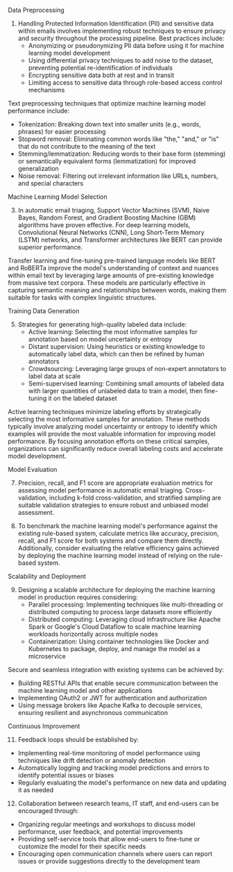  Data Preprocessing

1. Handling Protected Information Identification (PII) and sensitive data within emails involves implementing robust techniques to ensure privacy and security throughout the processing pipeline. Best practices include:
   - Anonymizing or pseudonymizing PII data before using it for machine learning model development
   - Using differential privacy techniques to add noise to the dataset, preventing potential re-identification of individuals
   - Encrypting sensitive data both at rest and in transit
   - Limiting access to sensitive data through role-based access control mechanisms

Text preprocessing techniques that optimize machine learning model performance include:
- Tokenization: Breaking down text into smaller units (e.g., words, phrases) for easier processing
- Stopword removal: Eliminating common words like "the," "and," or "is" that do not contribute to the meaning of the text
- Stemming/lemmatization: Reducing words to their base form (stemming) or semantically equivalent forms (lemmatization) for improved generalization
- Noise removal: Filtering out irrelevant information like URLs, numbers, and special characters

Machine Learning Model Selection

3. In automatic email triaging, Support Vector Machines (SVM), Naive Bayes, Random Forest, and Gradient Boosting Machine (GBM) algorithms have proven effective. For deep learning models, Convolutional Neural Networks (CNN), Long Short-Term Memory (LSTM) networks, and Transformer architectures like BERT can provide superior performance.

Transfer learning and fine-tuning pre-trained language models like BERT and RoBERTa improve the model's understanding of context and nuances within email text by leveraging large amounts of pre-existing knowledge from massive text corpora. These models are particularly effective in capturing semantic meaning and relationships between words, making them suitable for tasks with complex linguistic structures.

Training Data Generation

5. Strategies for generating high-quality labeled data include:
   - Active learning: Selecting the most informative samples for annotation based on model uncertainty or entropy
   - Distant supervision: Using heuristics or existing knowledge to automatically label data, which can then be refined by human annotators
   - Crowdsourcing: Leveraging large groups of non-expert annotators to label data at scale
   - Semi-supervised learning: Combining small amounts of labeled data with larger quantities of unlabeled data to train a model, then fine-tuning it on the labeled dataset

Active learning techniques minimize labeling efforts by strategically selecting the most informative samples for annotation. These methods typically involve analyzing model uncertainty or entropy to identify which examples will provide the most valuable information for improving model performance. By focusing annotation efforts on these critical samples, organizations can significantly reduce overall labeling costs and accelerate model development.

Model Evaluation

7. Precision, recall, and F1 score are appropriate evaluation metrics for assessing model performance in automatic email triaging. Cross-validation, including k-fold cross-validation, and stratified sampling are suitable validation strategies to ensure robust and unbiased model assessment.

8. To benchmark the machine learning model's performance against the existing rule-based system, calculate metrics like accuracy, precision, recall, and F1 score for both systems and compare them directly. Additionally, consider evaluating the relative efficiency gains achieved by deploying the machine learning model instead of relying on the rule-based system.

Scalability and Deployment

9. Designing a scalable architecture for deploying the machine learning model in production requires considering:
   - Parallel processing: Implementing techniques like multi-threading or distributed computing to process large datasets more efficiently
   - Distributed computing: Leveraging cloud infrastructure like Apache Spark or Google's Cloud Dataflow to scale machine learning workloads horizontally across multiple nodes
   - Containerization: Using container technologies like Docker and Kubernetes to package, deploy, and manage the model as a microservice

Secure and seamless integration with existing systems can be achieved by:
- Building RESTful APIs that enable secure communication between the machine learning model and other applications
- Implementing OAuth2 or JWT for authentication and authorization
- Using message brokers like Apache Kafka to decouple services, ensuring resilient and asynchronous communication

Continuous Improvement

11. Feedback loops should be established by:
   - Implementing real-time monitoring of model performance using techniques like drift detection or anomaly detection
   - Automatically logging and tracking model predictions and errors to identify potential issues or biases
   - Regularly evaluating the model's performance on new data and updating it as needed

12. Collaboration between research teams, IT staff, and end-users can be encouraged through:
- Organizing regular meetings and workshops to discuss model performance, user feedback, and potential improvements
- Providing self-service tools that allow end-users to fine-tune or customize the model for their specific needs
- Encouraging open communication channels where users can report issues or provide suggestions directly to the development team
